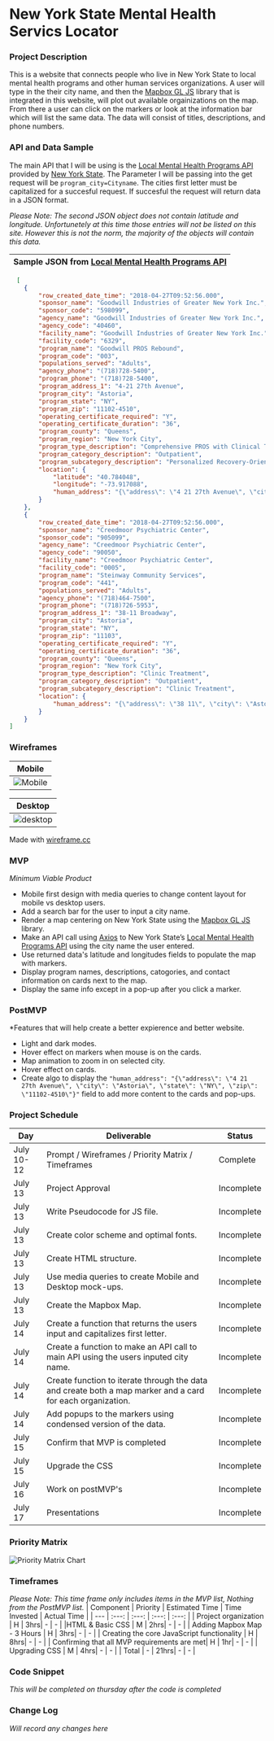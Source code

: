 # New York State Mental Health Servics Locator

### Project Description

This is a website that connects people who live in New York State to local mental health programs and other human services organizations. A user will type in the their city name, and then the [Mapbox GL JS](https://www.mapbox.com/) library that is integrated in this website, will plot out available orgainizations on the map. From there a user can click on the markers or look at the information bar which will list the same data. The data will consist of titles, descriptions, and phone numbers. 

### API and Data Sample

The main API that I will be using is the [Local Mental Health Programs API](https://data.ny.gov/Human-Services/Local-Mental-Health-Programs/6nvr-tbv8) provided by [New York State](https://data.ny.gov/). The Parameter I will be passing into the get request will be `program_city=Cityname`. The cities first letter must be capitalized for a succesful request. If succesful the request will return data in a JSON format. 

*Please Note: The second JSON object does not contain latitude and longitude. Unfortunetely at this time those entries will not be listed on this site. However this is not the norm, the majority of the objects will contain this data.*
 

|  Sample JSON from [Local Mental Health Programs API](https://data.ny.gov/Human-Services/Local-Mental-Health-Programs/6nvr-tbv8) |
:-------------------------:|

```JSON
  [
    {
        "row_created_date_time": "2018-04-27T09:52:56.000",
        "sponsor_name": "Goodwill Industries of Greater New York Inc.",
        "sponsor_code": "598099",
        "agency_name": "Goodwill Industries of Greater New York Inc.",
        "agency_code": "40460",
        "facility_name": "Goodwill Industries of Greater New York Inc.",
        "facility_code": "6329",
        "program_name": "Goodwill PROS Rebound",
        "program_code": "003",
        "populations_served": "Adults",
        "agency_phone": "(718)728-5400",
        "program_phone": "(718)728-5400",
        "program_address_1": "4-21 27th Avenue",
        "program_city": "Astoria",
        "program_state": "NY",
        "program_zip": "11102-4510",
        "operating_certificate_required": "Y",
        "operating_certificate_duration": "36",
        "program_county": "Queens",
        "program_region": "New York City",
        "program_type_description": "Comprehensive PROS with Clinical Treatment",
        "program_category_description": "Outpatient",
        "program_subcategory_description": "Personalized Recovery-Oriented Services",
        "location": {
            "latitude": "40.784048",
            "longitude": "-73.917088",
            "human_address": "{\"address\": \"4 21 27th Avenue\", \"city\": \"Astoria\", \"state\": \"NY\", \"zip\": \"11102-4510\"}"
        }
    },
    {
        "row_created_date_time": "2018-04-27T09:52:56.000",
        "sponsor_name": "Creedmoor Psychiatric Center",
        "sponsor_code": "905099",
        "agency_name": "Creedmoor Psychiatric Center",
        "agency_code": "90050",
        "facility_name": "Creedmoor Psychiatric Center",
        "facility_code": "0005",
        "program_name": "Steinway Community Services",
        "program_code": "441",
        "populations_served": "Adults",
        "agency_phone": "(718)464-7500",
        "program_phone": "(718)726-5953",
        "program_address_1": "38-11 Broadway",
        "program_city": "Astoria",
        "program_state": "NY",
        "program_zip": "11103",
        "operating_certificate_required": "Y",
        "operating_certificate_duration": "36",
        "program_county": "Queens",
        "program_region": "New York City",
        "program_type_description": "Clinic Treatment",
        "program_category_description": "Outpatient",
        "program_subcategory_description": "Clinic Treatment",
        "location": {
            "human_address": "{\"address\": \"38 11\", \"city\": \"Astoria\", \"state\": \"NY\", \"zip\": \"11103\"}"
        }
    }
]
```



### Wireframes

|  Mobile            |
:-------------------------:|
|![Mobile](https://git.generalassemb.ly/HenryCook/super-project/blob/master/wire-frames/Screen%20Shot%202020-07-11%20at%203.57.52%20PM.png?raw=true)|


| Desktop            |
:-------------------------:|
|![desktop](https://git.generalassemb.ly/HenryCook/super-project/blob/master/wire-frames/Screen%20Shot%202020-07-11%20at%204.05.25%20PM.png?raw=true)| 

Made with [wireframe.cc](https://wireframe.cc/)


### MVP 

*Minimum Viable Product*
- Mobile first design with media queries to change content layout for mobile vs desktop users. 
- Add a search bar for the user to input a city name.
- Render a map centering on New York State using the [Mapbox GL JS](https://www.mapbox.com/) library.
- Make an API call using [Axios](https://github.com/axios/axios) to New York State’s  [Local Mental Health Programs API](https://data.ny.gov/Human-Services/Local-Mental-Health-Programs/6nvr-tbv8)  using the city name the user entered. 
- Use returned data's latitude and longitudes fields to populate the map with markers.
- Display program names, descriptions, catogories, and contact information on cards next to the map. 
- Display the same info except in a pop-up after you click a marker. 


### PostMVP  

*Features that will help create a better expierence and better website. 
- Light and dark modes.
- Hover effect on markers when mouse is on the cards.
- Map animation to zoom in on selected city. 
- Hover effect on cards.
- Create algo to display the ```"human_address": "{\"address\": \"4 21 27th Avenue\", \"city\": \"Astoria\", \"state\": \"NY\", \"zip\": \"11102-4510\"}"``` field to add more content to the cards and pop-ups.


### Project Schedule

|  Day | Deliverable | Status
|---|---| ---|
|July 10-12| Prompt / Wireframes / Priority Matrix / Timeframes | Complete
|July 13| Project Approval | Incomplete
|July 13|Write Pseudocode for JS file. | Incomplete
|July 13|Create color scheme and optimal fonts.  | Incomplete
|July 13|Create HTML structure. | Incomplete
|July 13|Use media queries to create Mobile and Desktop mock-ups. | Incomplete
|July 13|Create the Mapbox Map. | Incomplete
|July 14|Create a function that returns the users input and capitalizes first letter.  | Incomplete
|July 14|  Create a function to make an API call to main API using the users inputed city name.  | Incomplete
|July 14| Create function to iterate through the data and create both a map marker and a card for each organization. | Incomplete
|July 14| Add popups to the markers using condensed version of the data.  | Incomplete
|July 15| Confirm that MVP is completed | Incomplete
|July 15| Upgrade the CSS | Incomplete
|July 16| Work on postMVP's | Incomplete
|July 17| Presentations | Incomplete

### Priority Matrix

![Priority Matrix Chart](https://git.generalassemb.ly/HenryCook/super-project/blob/master/Priority-Matrix/Untitled%20Diagram.png?raw=true)

### Timeframes

*Please Note: This time frame only includes items in the MVP list, Nothing from the PostMVP list.*
| Component | Priority | Estimated Time | Time Invested | Actual Time |
| --- | :---: |  :---: | :---: | :---: |
| Project organization | H | 3hrs| - | - |
|HTML & Basic CSS | M | 2hrs| - | - |
| Adding  Mapbox Map  - 3 Hours  | H | 3hrs| - | - |
| Creating the core JavaScript functionality | H | 8hrs| - | - |
| Confirming that all MVP requirements are met| H | 1hr| - | - |
| Upgrading CSS | M | 4hrs| - | - |
| Total | - | 21hrs| - | - |

### Code Snippet

*This will be completed on thursday after the code is completed*

### Change Log

*Will record any changes here*
